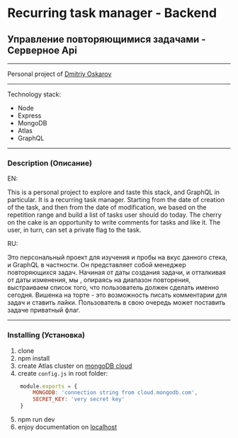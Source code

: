 # Recurring task manager - Backend
## Управление повторяющимися задачами - Серверное Api

---

Personal project of [Dmitriy Oskarov](http://frontendfrontier.com/)

---

Technology stack: 

* Node
* Express
* MongoDB
* Atlas
* GraphQL

---

### Description (Описание)

EN:

This is a personal project to explore and taste this stack, and GraphQL in particular.
It is a recurring task manager.
Starting from the date of creation of the task, and then from the date of modification, we
based on the repetition range and build a list of
tasks user should do today. The cherry on the cake is an opportunity to write comments for
tasks and like it. The user, in turn, can set a private flag to the task.

RU:

Это персональный проект для изучения и пробы на вкус данного стека, и GraphQL в частности.
Он представляет собой менеджер повторяющихся задач. 
Начиная от даты создания задачи, и отталкивая от даты изменения, мы
, опираясь на диапазон повторения, выстраиваем список того, 
что пользователь должен сделать именно сегодня. Вишенка на торте - это возможность писать комментарии для 
задач и ставить лайки. Пользователь в свою очередь может поставить задаче приватный флаг.

---

### Installing (Установка)

1. clone
2. npm install
3. create Atlas cluster on [mongoDB cloud](https://cloud.mongodb.com/)
4. create `config.js` in root folder:
```js
    module.exports = {
        MONGODB: 'connection string from cloud.mongodb.com',
        SECRET_KEY: 'very secret key'
    }
```
5. npm run dev
6. enjoy documentation on [localhost](http://localhost:5000/)
